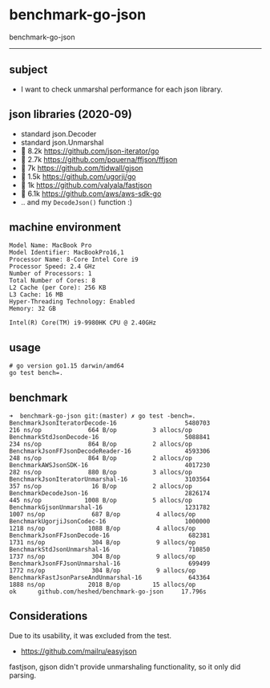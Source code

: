 # benchmark-go-json
benchmark-go-json

---

## subject

- I want to check unmarshal performance for each json library.

## json libraries (2020-09)

- standard json.Decoder
- standard json.Unmarshal
- :star2: 8.2k https://github.com/json-iterator/go
- :star2: 2.7k https://github.com/pquerna/ffjson/ffjson
- :star2: 7k https://github.com/tidwall/gjson
- :star2: 1.5k https://github.com/ugorji/go
- :star2: 1k https://github.com/valyala/fastjson
- :star2: 6.1k https://github.com/aws/aws-sdk-go
- .. and my `DecodeJson()` function :)

## machine environment

```
Model Name: MacBook Pro
Model Identifier: MacBookPro16,1
Processor Name: 8-Core Intel Core i9
Processor Speed: 2.4 GHz
Number of Processors: 1
Total Number of Cores: 8
L2 Cache (per Core): 256 KB
L3 Cache: 16 MB
Hyper-Threading Technology: Enabled
Memory: 32 GB

Intel(R) Core(TM) i9-9980HK CPU @ 2.40GHz
```

## usage

```console
# go version go1.15 darwin/amd64
go test bench=.
```

## benchmark

```
➜  benchmark-go-json git:(master) ✗ go test -bench=. 
BenchmarkJsonIteratorDecode-16                   5480703               216 ns/op             664 B/op          3 allocs/op
BenchmarkStdJsonDecode-16                        5088841               234 ns/op             864 B/op          2 allocs/op
BenchmarkJsonFFJsonDecodeReader-16               4593306               248 ns/op             864 B/op          2 allocs/op
BenchmarkAWSJsonSDK-16                           4017230               282 ns/op             880 B/op          3 allocs/op
BenchmarkJsonIteratorUnmarshal-16                3103564               357 ns/op              16 B/op          2 allocs/op
BenchmarkDecodeJson-16                           2826174               445 ns/op            1008 B/op          5 allocs/op
BenchmarkGjsonUnmarshal-16                       1231782              1007 ns/op             687 B/op          4 allocs/op
BenchmarkUgorjiJsonCodec-16                      1000000              1218 ns/op            1088 B/op          4 allocs/op
BenchmarkJsonFFJsonDecode-16                      682381              1731 ns/op             304 B/op          9 allocs/op
BenchmarkStdJsonUnmarshal-16                      710850              1737 ns/op             304 B/op          9 allocs/op
BenchmarkJsonFFJsonUnmarshal-16                   699499              1772 ns/op             304 B/op          9 allocs/op
BenchmarkFastJsonParseAndUnmarshal-16             643364              1888 ns/op            2018 B/op         15 allocs/op
ok      github.com/heshed/benchmark-go-json     17.796s
```

## Considerations

Due to its usability, it was excluded from the test.
- https://github.com/mailru/easyjson 

fastjson, gjson didn't provide unmarshaling functionality, so it only did parsing.
